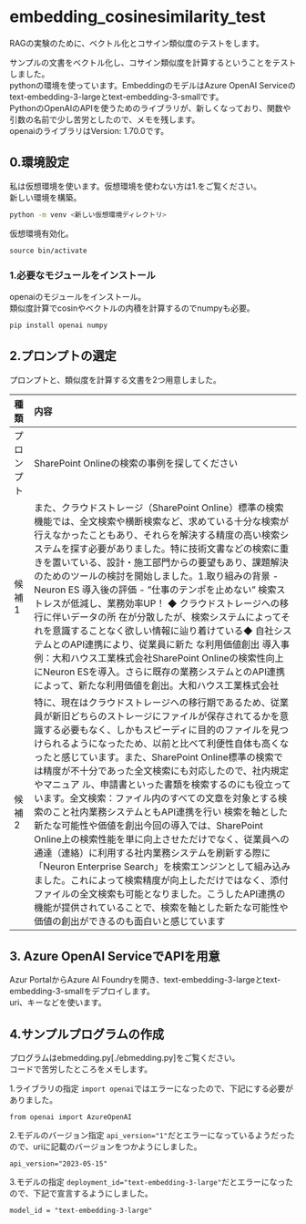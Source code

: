 # embedding_cosinesimilarity_test
RAGの実験のために、ベクトル化とコサイン類似度のテストをします。<br>

サンプルの文書をベクトル化し、コサイン類似度を計算するということをテストしました。<br>
pythonの環境を使っています。EmbeddingのモデルはAzure OpenAI Serviceのtext-embedding-3-largeとtext-embedding-3-smallです。<br>
PythonのOpenAIのAPIを使うためのライブラリが、新しくなっており、関数や引数の名前で少し苦労としたので、メモを残します。<br>
openaiのライブラリはVersion: 1.70.0です。

## 0.環境設定
私は仮想環境を使います。仮想環境を使わない方は1.をご覧ください。<br>
新しい環境を構築。
```bash
python -m venv <新しい仮想環境ディレクトリ>
```
仮想環境有効化。
```
source bin/activate
```

### 1.必要なモジュールをインストール
openaiのモジュールをインストール。<br>
類似度計算でcosinやベクトルの内積を計算するのでnumpyも必要。
```bash
pip install openai numpy
```

## 2.プロンプトの選定
プロンプトと、類似度を計算する文書を2つ用意しました。

|種類|内容|
|:--|:---|
|プロンプト|SharePoint Onlineの検索の事例を探してください|
|候補1|また、クラウドストレージ（SharePoint Online）標準の検索機能では、全文検索や横断検索など、求めている十分な検索が行えなかったこともあり、それらを解決する精度の高い検索システムを探す必要がありました。特に技術文書などの検索に重きを置いている、設計・施工部門からの要望もあり、課題解決のためのツールの検討を開始しました。1.取り組みの背景 - Neuron ES 導入後の評価 - ”仕事のテンポを止めない” 検索ストレスが低減し、業務効率UP！ ◆ クラウドストレージへの移行に伴いデータの所 在が分散したが、検索システムによってそれを意識することなく欲しい情報に辿り着けている◆ 自社システムとのAPI連携により、従業員に新た な利用価値創出 導入事例：大和ハウス工業株式会社SharePoint Onlineの検索性向上にNeuron ESを導入。さらに既存の業務システムとのAPI連携によって、新たな利用価値を創出。大和ハウス工業株式会社|
|候補2|特に、現在はクラウドストレージへの移行期であるため、従業員が新旧どちらのストレージにファイルが保存されてるかを意識する必要もなく、しかもスピーディに目的のファイルを見つけられるようになったため、以前と比べて利便性自体も高くなったと感じています。また、SharePoint Online標準の検索では精度が不十分であった全文検索にも対応したので、社内規定やマニュア ル、申請書といった書類を検索するのにも役立っています。全文検索：ファイル内のすべての文章を対象とする検索のこと社内業務システムともAPI連携を行い 検索を軸とした新たな可能性や価値を創出今回の導入では、SharePoint Online上の検索性能を単に向上させただけでなく、従業員への通達（連絡）に利用する社内業務システムを刷新する際に「Neuron Enterprise Search」を検索エンジンとして組み込みました。これによって検索精度が向上しただけではなく、添付ファイルの全文検索も可能となりました。こうしたAPI連携の機能が提供されていることで、検索を軸とした新たな可能性や価値の創出ができるのも面白いと感じています|

## 3. Azure OpenAI ServiceでAPIを用意
Azur PortalからAzure AI Foundryを開き、text-embedding-3-largeとtext-embedding-3-smallをデプロイします。<br>
uri、キーなどを使います。

## 4.サンプルプログラムの作成
プログラムはebmedding.py[./ebmedding.py]をご覧ください。<br>
コードで苦労したところをメモします。

1.ライブラリの指定
`import openai`ではエラーになったので、下記にする必要がありました。
```
from openai import AzureOpenAI
```

2.モデルのバージョン指定
`api_version="1"`だとエラーになっているようだったので、uriに記載のバージョンをつかようにしました。
```
api_version="2023-05-15"
```

3.モデルの指定
`deployment_id="text-embedding-3-large"`だとエラーになったので、下記で宣言するようにしました。
```
model_id = "text-embedding-3-large"
```

